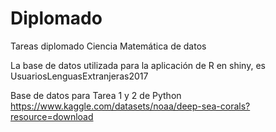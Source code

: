 # Diplomado
Tareas diplomado Ciencia Matemática de datos

La base de datos utilizada para la aplicación de R en shiny, es UsuariosLenguasExtranjeras2017

Base de datos para Tarea 1 y 2 de Python
https://www.kaggle.com/datasets/noaa/deep-sea-corals?resource=download
